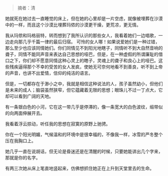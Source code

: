 > 摘者：清


她就死在她过去一直睡觉的床上，但在她的心里却是一片空虑，就像被埋葬在沙漠中的一样，而且这个沙漠比埋葬玛侬的沙漠更干燥，更荒凉，更无情。


我从玛侬和玛格丽特，转而想到了我所认识的那些女人，我看着她们一边唱歌，一边走向那几乎千篇一律的最后归宿。
可怜的女人哪！如果说爱她们是一种过错，那么至少也应该同情她们。你们同情见不到阳光地瞎子，同情听不到大自然音响的聋子，同情不能同声音来表达自己思想的哑巴，但是，在一种虚假的所谓廉耻的借口之下，你们却不愿意同情这种心灵上的瞎子，灵魂上的聋子和良心上的哑巴。这些残疾逼得那个不幸的受苦的女人发疯，使她无可奈何地看不到善良，听不到上帝的声音，也讲不出爱情，信仰的纯洁的语言。


但是，一切都存在于渺小之中，我就是相信这种说法的人，孩子虽然幼小，但他们是未来的成人；脑袋虽然狭窄，但它蕴藏着无限的思想；眼珠儿不过一丁点大，它却可以看到广阔的天地。


有一条银白色的小河，它在这一带几乎是停滞的，像一条宽大的白色波纹，缎带似的向两面伸展开去。


我看着浮云掠动，听任我的思想在寂寞的原野上驰骋。


你在一个阳光明媚，气候温和的环境中是很幸福的，不像我一样，冰雪的严冬整个压在我胸口上。


她几乎一直在说胡话，但无论是昏迷还是在清醒的时候，只要她能讲出几个字来，那就是你的名字。

有两三次她从床上笔直地竖起来，仿佛想抓住她正在上升到天堂里去的生命。


